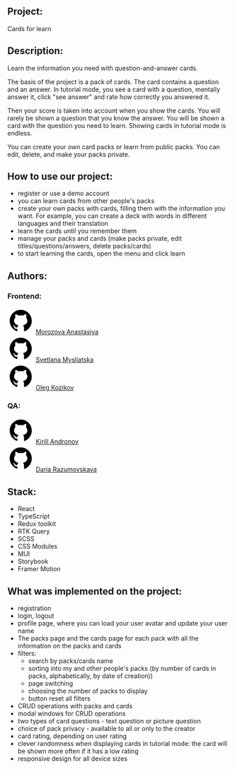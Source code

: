 ## Project:
Cards for learn

## Description:
Learn the information you need with question-and-answer cards.  

The basis of the project is a pack of cards. The card contains a question and an answer. In tutorial mode, you see a card with a question, mentally answer it, click "see answer" and rate how correctly you answered it.  

Then your score is taken into account when you show the cards. You will rarely be shown a question that you know the answer. You will be shown a card with the question you need to learn. Showing cards in tutorial mode is endless.  

You can create your own card packs or learn from public packs. You can edit, delete, and make your packs private.

## How to use our project:
- register or use a demo account
- you can learn cards from other people's packs
- create your own packs with cards, filling them with the information you want. For example, you can create a deck with words in different languages and their translation
- learn the cards until you remember them
- manage your packs and cards (make packs private, edit titles/questions/answers, delete packs/cards)
- to start learning the cards, open the menu and click learn

## Authors:
### Frontend:
![Текст с описанием картинки](src/assets/img/icons/github.svg) [Morozova Anastasiya](https://github.com/MorozovaAN)  
![Текст с описанием картинки](src/assets/img/icons/github.svg)  [Svetlana Mysliatska](https://github.com/lily1215z)  
![Текст с описанием картинки](src/assets/img/icons/github.svg)  [Oleg Kozikov](https://github.com/Oldeg)
### QA:
![Текст с описанием картинки](src/assets/img/icons/github.svg)  [Kirill Andronov](https://github.com/kirill-0)   
![Текст с описанием картинки](src/assets/img/icons/github.svg)  [Daria Razumovskaya](https://github.com/RazDaria)

## Stack:
- React
- TypeScript
- Redux toolkit
- RTK Query
- SCSS
- CSS Modules
- MUI
- Storybook
- Framer Motion

## What was implemented on the project:
- registration
- login, logout
- profile page, where you can load your user avatar and update your user name
- The packs page and the cards page for each pack with all the information on the packs and cards
- filters:
  + search by packs/cards name
  + sorting into my and other people's packs (by number of cards in packs, alphabetically, by date of creation))
  + page switching
  + choosing the number of packs to display
  + button reset all filters
- CRUD operations with packs and cards
- modal windows for CRUD operations
- two types of card questions - text question or picture question
- choice of pack privacy - available to all or only to the creator
- card rating, depending on user rating
- clever randomness when displaying cards in tutorial mode: the card will be shown more often if it has a low rating
- responsive design for all device sizes